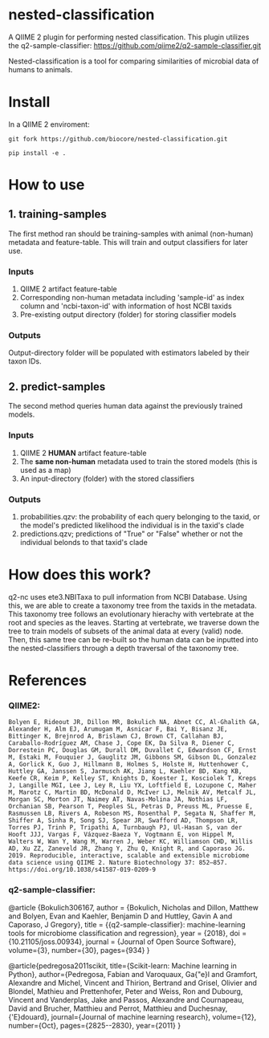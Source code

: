 # nested-classification

A QIIME 2 plugin for performing nested classification. This plugin utilizes the q2-sample-classifier: https://github.com/qiime2/q2-sample-classifier.git 

Nested-classification is a tool for comparing similarities of microbial data of humans to animals.

# Install

In a QIIME 2 enviroment: 
```
git fork https://github.com/biocore/nested-classification.git 
```
```
pip install -e .
```

# How to use

## 1. training-samples

The first method ran should be training-samples with animal (non-human) metadata and feature-table. 
This will train and output classifiers for later use. 

### Inputs 
1. QIIME 2 artifact feature-table
2. Corresponding non-human metadata including 'sample-id' as index column and 'ncbi-taxon-id' with information of host NCBI taxids
3. Pre-existing output directory (folder) for storing classifier models 
### Outputs
Output-directory folder will be populated with estimators labeled by their taxon IDs. 

## 2. predict-samples 

The second method queries human data against the previously trained models.

### Inputs
1. QIIME 2 **HUMAN** artifact feature-table 
2. The **same non-human** metadata used to train the stored models (this is used as a map)
3. An input-directory (folder) with the stored classifiers
### Outputs
1. probabilities.qzv: the probability of each query belonging to the taxid, or the model's predicted likelihood the individual is in the taxid's clade
2. predictions.qzv; predictions of "True" or "False" whether or not the individual belonds to that taxid's clade

# How does this work? 

q2-nc uses ete3.NBITaxa to pull information from NCBI Database. Using this, we are able to create a taxonomy tree from the taxids in the metadata. This taxonomy tree follows an evolutionary hierachy with vertebrate at the root and species as the leaves. Starting at vertebrate, we traverse down the tree to train models of subsets of the animal data at every (valid) node. Then, this same tree can be re-built so the human data can be inputted into the nested-classifiers through a depth traversal of the taxonomy tree. 

# References 
### QIIME2:
```
Bolyen E, Rideout JR, Dillon MR, Bokulich NA, Abnet CC, Al-Ghalith GA, Alexander H, Alm EJ, Arumugam M, Asnicar F, Bai Y, Bisanz JE, Bittinger K, Brejnrod A, Brislawn CJ, Brown CT, Callahan BJ, Caraballo-Rodríguez AM, Chase J, Cope EK, Da Silva R, Diener C, Dorrestein PC, Douglas GM, Durall DM, Duvallet C, Edwardson CF, Ernst M, Estaki M, Fouquier J, Gauglitz JM, Gibbons SM, Gibson DL, Gonzalez A, Gorlick K, Guo J, Hillmann B, Holmes S, Holste H, Huttenhower C, Huttley GA, Janssen S, Jarmusch AK, Jiang L, Kaehler BD, Kang KB, Keefe CR, Keim P, Kelley ST, Knights D, Koester I, Kosciolek T, Kreps J, Langille MGI, Lee J, Ley R, Liu YX, Loftfield E, Lozupone C, Maher M, Marotz C, Martin BD, McDonald D, McIver LJ, Melnik AV, Metcalf JL, Morgan SC, Morton JT, Naimey AT, Navas-Molina JA, Nothias LF, Orchanian SB, Pearson T, Peoples SL, Petras D, Preuss ML, Pruesse E, Rasmussen LB, Rivers A, Robeson MS, Rosenthal P, Segata N, Shaffer M, Shiffer A, Sinha R, Song SJ, Spear JR, Swafford AD, Thompson LR, Torres PJ, Trinh P, Tripathi A, Turnbaugh PJ, Ul-Hasan S, van der Hooft JJJ, Vargas F, Vázquez-Baeza Y, Vogtmann E, von Hippel M, Walters W, Wan Y, Wang M, Warren J, Weber KC, Williamson CHD, Willis AD, Xu ZZ, Zaneveld JR, Zhang Y, Zhu Q, Knight R, and Caporaso JG. 2019. Reproducible, interactive, scalable and extensible microbiome data science using QIIME 2. Nature Biotechnology 37: 852–857. https://doi.org/10.1038/s41587-019-0209-9
```

### q2-sample-classifier: 
@article {Bokulich306167,
  author = {Bokulich, Nicholas and Dillon, Matthew and Bolyen, Evan and Kaehler, Benjamin D and Huttley, Gavin A and Caporaso, J Gregory},
  title = {{q2-sample-classifier}: machine-learning tools for microbiome classification and regression},
  year = {2018},
  doi = {10.21105/joss.00934},
  journal = {Journal of Open Source Software},
  volume={3},
  number={30},
  pages={934}
}

@article{pedregosa2011scikit,
  title={Scikit-learn: Machine learning in Python},
  author={Pedregosa, Fabian and Varoquaux, Ga{\"e}l and Gramfort, Alexandre and Michel, Vincent and Thirion, Bertrand and Grisel, Olivier and Blondel, Mathieu and Prettenhofer, Peter and Weiss, Ron and Dubourg, Vincent and Vanderplas, Jake and Passos, Alexandre and Cournapeau, David and Brucher, Matthieu and Perrot, Matthieu and Duchesnay, {\'E}douard},
  journal={Journal of machine learning research},
  volume={12},
  number={Oct},
  pages={2825--2830},
  year={2011}
}

